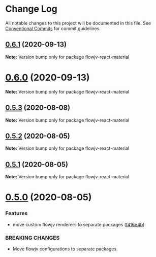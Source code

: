 # Change Log

All notable changes to this project will be documented in this file.
See [Conventional Commits](https://conventionalcommits.org) for commit guidelines.

## [0.6.1](https://mygithub/kishoreiiitn/cjv/compare/v0.6.0...v0.6.1) (2020-09-13)

**Note:** Version bump only for package flowjv-react-material





# [0.6.0](https://mygithub/kishoreiiitn/cjv/compare/v0.5.3...v0.6.0) (2020-09-13)

**Note:** Version bump only for package flowjv-react-material





## [0.5.3](https://mygithub/kishoreiiitn/cjv/compare/v0.5.2...v0.5.3) (2020-08-08)

**Note:** Version bump only for package flowjv-react-material





## [0.5.2](https://mygithub/kishoreiiitn/cjv/compare/v0.5.1...v0.5.2) (2020-08-05)

**Note:** Version bump only for package flowjv-react-material





## [0.5.1](https://mygithub/kishoreiiitn/cjv/compare/v0.5.0...v0.5.1) (2020-08-05)

**Note:** Version bump only for package flowjv-react-material





# [0.5.0](https://mygithub/kishoreiiitn/cjv/compare/v0.4.4...v0.5.0) (2020-08-05)


### Features

* move custom flowjv renderers to separate packages ([f416e4b](https://mygithub/kishoreiiitn/cjv/commit/f416e4b193e0d65afd814129e591ad8554f51c4b))


### BREAKING CHANGES

* Move flowjv configurations to separate packages.
